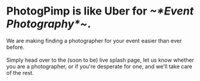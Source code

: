 <h1>PhotogPimp is like Uber for <em>~*Event Photography*~</em>.</h1>
<body>
  We are making finding a photographer for your event easier than ever before.
  </br>
  </br>
  Simply head over to the (soon to be) live splash page, let us know whether you
  are a photographer, or if you're desperate for one, and we'll take care of the rest.
</body>
